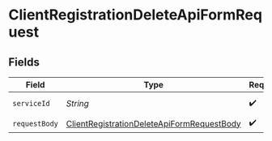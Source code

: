# ClientRegistrationDeleteApiFormRequest


## Fields

| Field                                                                                                               | Type                                                                                                                | Required                                                                                                            | Description                                                                                                         |
| ------------------------------------------------------------------------------------------------------------------- | ------------------------------------------------------------------------------------------------------------------- | ------------------------------------------------------------------------------------------------------------------- | ------------------------------------------------------------------------------------------------------------------- |
| `serviceId`                                                                                                         | *String*                                                                                                            | :heavy_check_mark:                                                                                                  | A service ID.                                                                                                       |
| `requestBody`                                                                                                       | [ClientRegistrationDeleteApiFormRequestBody](../../models/operations/ClientRegistrationDeleteApiFormRequestBody.md) | :heavy_check_mark:                                                                                                  | N/A                                                                                                                 |